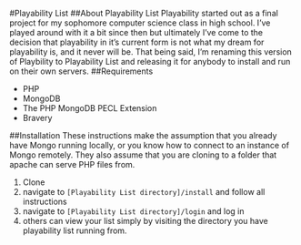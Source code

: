 #Playability List
##About Playability List
Playability started out as a final project for my sophomore computer science class in high school. I’ve played around with it a bit since then but ultimately I’ve come to the decision that playability in it’s current form is not what my dream for playability is, and it never will be.
That being said, I’m renaming this version of Playbility to Playability List and releasing it for anybody to install and run on their own servers.
##Requirements
* PHP
* MongoDB
* The PHP MongoDB PECL Extension
* Bravery

##Installation
These instructions make the assumption that you already have Mongo running locally, or you know how to connect to an instance of Mongo remotely. They also assume that you are cloning to a folder that apache can serve PHP files from.
1. Clone
2. navigate to `[Playability List directory]/install` and follow all instructions
3. navigate to `[Playability List directory]/login` and log in
4. others can view your list simply by visiting the directory you have playability list running from.